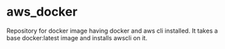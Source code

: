 # aws_docker
Repository for docker image having docker and aws cli installed.
It takes a base docker:latest image and installs awscli on it.
